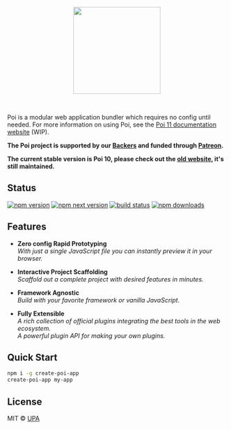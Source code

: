 <p align="center">
  <img src="https://i.loli.net/2018/09/12/5b98e77352c9d.png" width="200">
  </p>
<br>

Poi is a modular web application bundler which requires no config until needed. For more information on using Poi, see the [Poi 11 documentation website](https://poi.upa.sh) (WIP).

__The Poi project is supported by our [Backers](./BACKERS.md) and funded through [Patreon](https://patreon.com/egoist).__

__The current stable version is Poi 10, please check out the [old website](https://poi.js.org), it's still maintained.__

## Status

[![npm version](https://badgen.net/npm/v/poi)](https://npm.im/poi) [![npm next version](https://badgen.net/npm/v/poi/next)](https://npm.im/poi) [![build status](https://badgen.net/circleci/github/egoist/poi/master)](https://circleci.com/gh/egoist/poi/tree/master) [![npm downloads](https://badgen.net/npm/dm/poi)](https://npm.im/poi)

## Features

- __Zero config Rapid Prototyping__<br>
  _With just a single JavaScript file you can instantly preview it in your browser._

- __Interactive Project Scaffolding__<br>
  _Scaffold out a complete project with desired features in minutes._

- __Framework Agnostic__<br>
  _Build with your favorite framework or vanilla JavaScript._

- __Fully Extensible__<br>
  _A rich collection of official plugins integrating the best tools in the web ecosystem._<br>
  _A powerful plugin API for making your own plugins._

## Quick Start

```bash
npm i -g create-poi-app
create-poi-app my-app
```

## License

MIT &copy; [UPA](https://github.com/upash)
